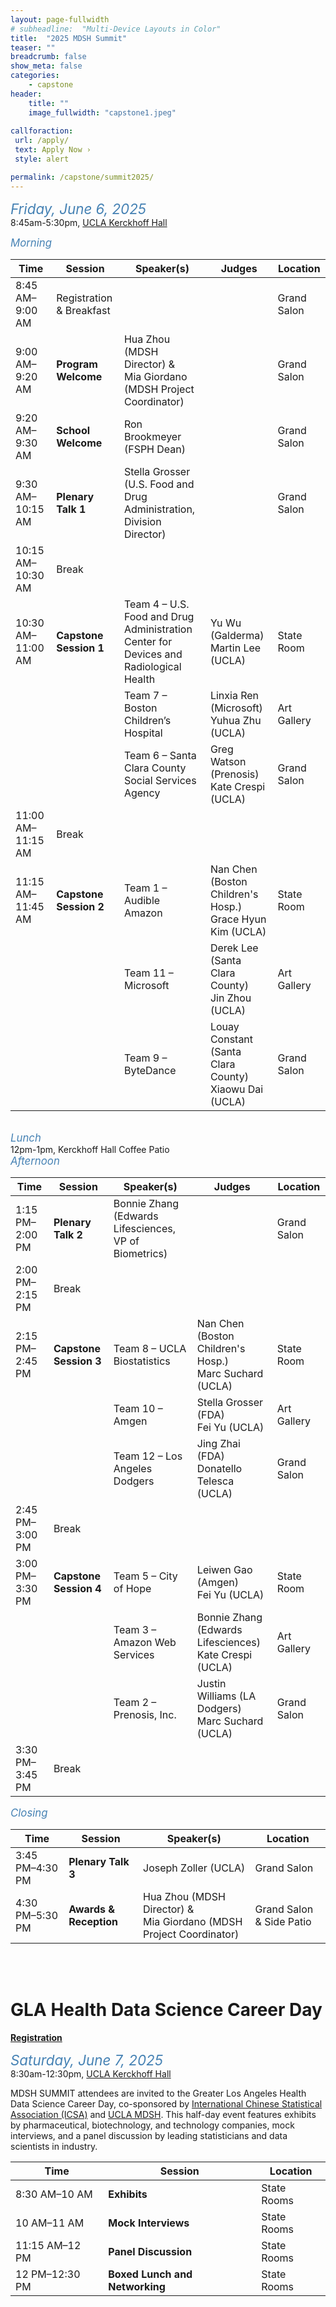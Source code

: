 ```yaml
---
layout: page-fullwidth
# subheadline:  "Multi-Device Layouts in Color"
title:  "2025 MDSH Summit"
teaser: ""
breadcrumb: false
show_meta: false
categories:
    - capstone
header:
    title: ""
    image_fullwidth: "capstone1.jpeg"
    
callforaction:
 url: /apply/
 text: Apply Now ›
 style: alert

permalink: /capstone/summit2025/
---
```


<span style="color:steelblue; font-size:160%; font-style:italic;">Friday, June 6, 2025</span>
<br> 8:45am-5:30pm, [UCLA Kerckhoff Hall](https://maps.app.goo.gl/QUWv6KmkV8N5xznU6)

<span style="color:steelblue; font-size:120%; font-style:italic;">Morning</span>

| Time | Session | Speaker(s) | Judges | Location |
|--------------|--------------|-------------------|--------------|--------------|
| 8:45 AM–9:00 AM | Registration & Breakfast |  |  | Grand Salon |
| 9:00 AM–9:20 AM | **Program Welcome** | Hua Zhou (MDSH Director) & <br>Mia Giordano (MDSH Project Coordinator) |  | Grand Salon |
| 9:20 AM–9:30 AM | **School Welcome** | Ron Brookmeyer (FSPH Dean) |  | Grand Salon |
| 9:30 AM–10:15 AM | **Plenary Talk 1** | Stella Grosser (U.S. Food and Drug <br>Administration, Division Director) |  | Grand Salon |
| 10:15 AM–10:30 AM | Break |  |  |  |
| 10:30 AM–11:00 AM | **Capstone Session 1** | Team 4 – U.S. Food and Drug Administration <br>Center for Devices and Radiological Health | Yu Wu (Galderma)<br>Martin Lee (UCLA) | State Room |
|  |  | Team 7 – Boston Children’s Hospital | Linxia Ren (Microsoft)<br>Yuhua Zhu (UCLA) | Art Gallery |
|  |  | Team 6 – Santa Clara County Social Services Agency | Greg Watson (Prenosis)<br>Kate Crespi (UCLA) | Grand Salon |
| 11:00 AM–11:15 AM | Break |  |  |  |
| 11:15 AM–11:45 AM | **Capstone Session 2** | Team 1 – Audible Amazon | Nan Chen (Boston Children's Hosp.)<br>Grace Hyun Kim (UCLA) | State Room |
|  |  | Team 11 – Microsoft | Derek Lee (Santa Clara County)<br>Jin Zhou (UCLA) | Art Gallery |
|  |  | Team 9 – ByteDance | Louay Constant (Santa Clara County)<br>Xiaowu Dai (UCLA) | Grand Salon |

<br>
<span style="color:steelblue; font-size:120%; font-style:italic;">Lunch</span>
<br> 12pm-1pm, Kerckhoff Hall Coffee Patio

<br>
<span style="color:steelblue; font-size:120%; font-style:italic;">Afternoon</span>

| Time | Session | Speaker(s) | Judges | Location |
|--------------|--------------|------------------|--------------|--------------|
| 1:15 PM–2:00 PM | **Plenary Talk 2** | Bonnie Zhang (Edwards Lifesciences, VP of Biometrics) |  | Grand Salon |
| 2:00 PM–2:15 PM | Break |  |  |  |
| 2:15 PM–2:45 PM | **Capstone Session 3** | Team 8 – UCLA Biostatistics | Nan Chen (Boston Children's Hosp.)<br>Marc Suchard (UCLA) | State Room |
|  |  | Team 10 – Amgen | Stella Grosser (FDA)<br>Fei Yu (UCLA) | Art Gallery |
|  |  | Team 12 – Los Angeles Dodgers | Jing Zhai (FDA)<br>Donatello Telesca (UCLA) | Grand Salon |
| 2:45 PM–3:00 PM | Break |  |  |  |
| 3:00 PM–3:30 PM | **Capstone Session 4** | Team 5 – City of Hope | Leiwen Gao (Amgen)<br>Fei Yu (UCLA) | State Room |
|  |  | Team 3 – Amazon Web Services | Bonnie Zhang (Edwards Lifesciences)<br>Kate Crespi (UCLA) | Art Gallery |
|  |  | Team 2 – Prenosis, Inc. | Justin Williams (LA Dodgers)<br>Marc Suchard (UCLA) | Grand Salon |
| 3:30 PM–3:45 PM | Break |  |  |  |

<span style="color:steelblue; font-size:120%; font-style:italic;">Closing</span>

| Time | Session | Speaker(s) | Location |
|-----------------|-----------------|----------------------|-----------------|
| 3:45 PM–4:30 PM | **Plenary Talk 3** | Joseph Zoller (UCLA) | Grand Salon |
| 4:30 PM–5:30 PM | **Awards & Reception** | Hua Zhou (MDSH Director) & <br>Mia Giordano (MDSH Project Coordinator) | Grand Salon & Side Patio |

<br>
<br>

# GLA Health Data Science Career Day

[**Registration**](https://uclahs.az1.qualtrics.com/jfe/form/SV_4TtgAvrmSwkMHaK)

<span style="color:steelblue; font-size:160%; font-style:italic;">Saturday, June 7, 2025</span>
<br> 8:30am-12:30pm, [UCLA Kerckhoff Hall](https://maps.app.goo.gl/QUWv6KmkV8N5xznU6)

MDSH SUMMIT attendees are invited to the Greater Los Angeles Health Data Science Career Day, co-sponsored by [International Chinese Statistical Association (ICSA)](https://www.icsa.org/) and [UCLA MDSH](https://mdsh.ucla.edu/). This half-day event features exhibits by pharmaceutical, biotechnology, and technology companies, mock interviews, and a panel discussion by leading statisticians and data scientists in industry.

| Time             | Session                        | Location    |
|------------------|--------------------------------|-------------|
| 8:30 AM–10 AM  | **Exhibits**                   | State Rooms |
| 10 AM–11 AM    | **Mock Interviews**            | State Rooms |
| 11:15 AM–12 PM | **Panel Discussion**           | State Rooms |
| 12 PM–12:30 PM | **Boxed Lunch and Networking** | State Rooms |
